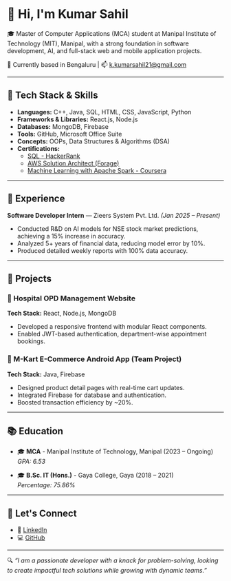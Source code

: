 # 👋 Hi, I'm Kumar Sahil

🎓 Master of Computer Applications (MCA) student at Manipal Institute of Technology (MIT), Manipal, with a strong foundation in software development, AI, and full-stack web and mobile application projects.

📍 Currently based in Bengaluru | 📫 [k.kumarsahil21@gmail.com](mailto:k.kumarsahil21@gmail.com)

---

## 🔧 Tech Stack & Skills

- **Languages:** C++, Java, SQL, HTML, CSS, JavaScript, Python
- **Frameworks & Libraries:** React.js, Node.js
- **Databases:** MongoDB, Firebase
- **Tools:** GitHub, Microsoft Office Suite
- **Concepts:** OOPs, Data Structures & Algorithms (DSA)
- **Certifications:**
  - [SQL - HackerRank](https://www.hackerrank.com/certificates/147a2afbc188)
  - [AWS Solution Architect (Forage)](https://drive.google.com/file/d/1yFVUT5uSLNtYsin8PCYOP4GfWzv6PbvX/view?usp=sharing)
  - [Machine Learning with Apache Spark - Coursera](https://coursera.org/share/81be78cd9e025b542150ed1753cf0858)

---

## 💼 Experience

**Software Developer Intern** — Zieers System Pvt. Ltd. *(Jan 2025 – Present)*  
- Conducted R&D on AI models for NSE stock market predictions, achieving a 15% increase in accuracy.
- Analyzed 5+ years of financial data, reducing model error by 10%.
- Produced detailed weekly reports with 100% data accuracy.

---

## 🚀 Projects

### 🏥 Hospital OPD Management Website  
**Tech Stack:** React, Node.js, MongoDB  
- Developed a responsive frontend with modular React components.  
- Enabled JWT-based authentication, department-wise appointment bookings.  

### 🛒 M-Kart E-Commerce Android App (Team Project)  
**Tech Stack:** Java, Firebase  
- Designed product detail pages with real-time cart updates.  
- Integrated Firebase for database and authentication.
- Boosted transaction efficiency by ~20%.

---

## 📚 Education

- 🎓 **MCA** - Manipal Institute of Technology, Manipal (2023 – Ongoing)  
  *GPA: 6.53*

- 🎓 **B.Sc. IT (Hons.)** - Gaya College, Gaya (2018 – 2021)  
  *Percentage: 75.86%*

---

## 💬 Let's Connect

- 💼 [LinkedIn](https://www.linkedin.com/in/kumar-sahil-5630792b5)  
- 💻 [GitHub](https://github.com/kumarsahil2)

---

🔍 *“I am a passionate developer with a knack for problem-solving, looking to create impactful tech solutions while growing with dynamic teams.”*

